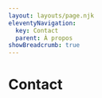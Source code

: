 ```yaml
---
layout: layouts/page.njk
eleventyNavigation:
  key: Contact
  parent: À propos
showBreadcrumb: true
---
```

# Contact